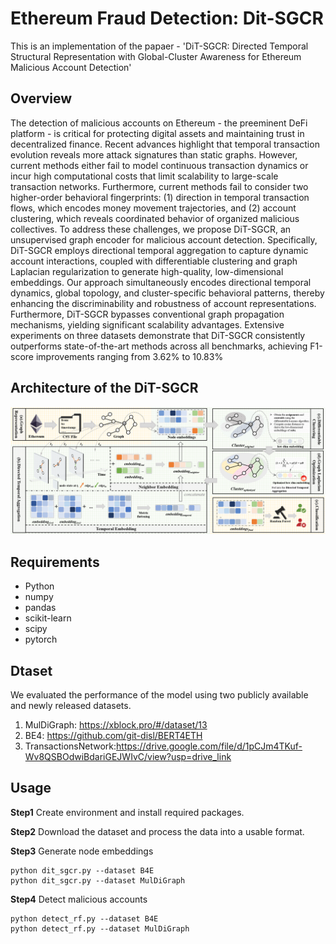 # Ethereum Fraud Detection: Dit-SGCR

This is an implementation of the papaer - 'DiT-SGCR: Directed Temporal Structural Representation with Global-Cluster Awareness for Ethereum Malicious Account Detection'

## Overview

The detection of malicious accounts on Ethereum - the preeminent DeFi platform - is critical for protecting digital assets and maintaining trust in decentralized finance. Recent advances highlight that temporal transaction evolution reveals more attack signatures than static graphs. However, current methods either fail to model continuous transaction dynamics or incur high computational costs that limit scalability to large-scale transaction networks. Furthermore, current methods fail to consider two higher-order behavioral fingerprints: (1) direction in temporal transaction flows, which encodes money movement trajectories, and (2) account clustering, which reveals coordinated behavior of organized malicious collectives. To address these challenges, we propose DiT-SGCR, an unsupervised graph encoder for malicious account detection. Specifically, DiT-SGCR employs directional temporal aggregation to capture dynamic account interactions, coupled with differentiable clustering and graph Laplacian regularization to generate high-quality, low-dimensional embeddings. Our approach simultaneously encodes directional temporal dynamics, global topology, and cluster-specific behavioral patterns, thereby enhancing the discriminability and robustness of account representations. Furthermore, DiT-SGCR  bypasses conventional graph propagation mechanisms, yielding significant scalability advantages. Extensive experiments on three datasets demonstrate that DiT-SGCR consistently outperforms state-of-the-art methods across all benchmarks, achieving F1-score improvements ranging from 3.62% to 10.83%

## Architecture of the DiT-SGCR

![framework](image/framework.png)

## Requirements

- Python
- numpy
- pandas
- scikit-learn
- scipy
- pytorch

## Dtaset

We evaluated the performance of the model using two publicly available and newly released datasets.

1. MulDiGraph: https://xblock.pro/#/dataset/13
2. BE4: https://github.com/git-disl/BERT4ETH
3. TransactionsNetwork:https://drive.google.com/file/d/1pCJm4TKuf-Wv8QSBOdwiBdariGEJWIvC/view?usp=drive_link

## Usage

**Step1** Create environment and install required packages.

**Step2** Download the dataset and process the data into a usable format.

**Step3** Generate node embeddings

```
python dit_sgcr.py --dataset B4E
python dit_sgcr.py --dataset MulDiGraph
```

**Step4** Detect malicious accounts

```
python detect_rf.py --dataset B4E
python detect_rf.py --dataset MulDiGraph
```

